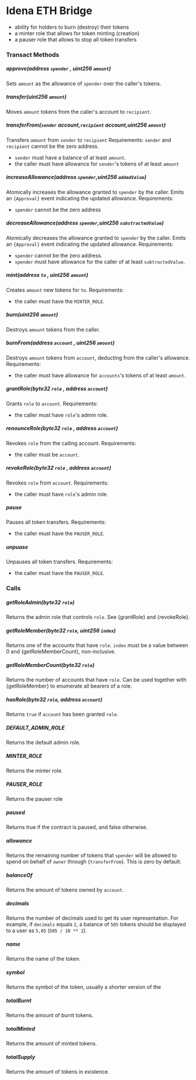 # Idena ETH Bridge
- ability for holders to burn (destroy) their tokens
- a minter role that allows for token minting (creation)
- a pauser role that allows to stop all token transfers
### Transact Methods
##### approve(address `spender` , uint256 `amount`)
 Sets `amount` as the allowance of `spender` over the caller's tokens.
##### transfer(uint256 `amount`)
Moves `amount` tokens from the caller's account to `recipient`.
##### transferFrom(`sender` account,`recipient` account,uint256 `amount`)
Transfers `amount` from `sender` to `recipient`
 Requirements:
`sender` and `recipient` cannot be the zero address.
- `sender` must have a balance of at least `amount`.
- the caller must have allowance for ``sender``'s tokens of at least `amount`

##### increaseAllowance(address `spender`,uint256 `addedValue`)
Atomically increases the allowance granted to `spender` by the caller.
Emits an `{Approval}` event indicating the updated allowance.
Requirements:
- `spender` cannot be the zero address

##### decreaseAllowance(address `spender`,uint256 `substractedValue`)
Atomically decreases the allowance granted to `spender` by the caller.
Emits an `{Approval}` event indicating the updated allowance.
Requirements:
- `spender` cannot be the zero address.
- `spender` must have allowance for the caller of at least `subtractedValue`.

##### mint(address `to` , uint256 `amount`)
Creates `amount` new tokens for `to`.
Requirements:
- the caller must have the `MINTER_ROLE`.

##### burn(uint256 `amount`)
Destroys `amount` tokens from the caller.
##### burnFrom(address `account` , uint256 `amount`)
 Destroys `amount` tokens from `account`, deducting from the caller's allowance.
 Requirements:
- the caller must have allowance for ``accounts``'s tokens of at least `amount`.

##### grantRole(byte32 `role` , address `account`)
Grants `role` to `account`.
Requirements:
- the caller must have ``role``'s admin role.

##### renounceRole(byte32 `role` , address `account`)
Revokes `role` from the calling account.
Requirements:
- the caller must be `account`.

##### revokeRole(byte32 `role` , address `account`)
Revokes `role` from `account`.
Requirements:
- the caller must have ``role``'s admin role.

##### pause
Pauses all token transfers.
Requirements:
- the caller must have the `PAUSER_ROLE`.

##### unpuase
Unpauses all token transfers.
Requirements:
- the caller must have the `PAUSER_ROLE`.

### Calls
##### getRoleAdmin(byte32 `role`)
Returns the admin role that controls `role`. See {grantRole} and {revokeRole}.
##### getRoleMember(byte32 `role`, uint256 `index`)
Returns one of the accounts that have `role`. `index` must be a value between 0 and {getRoleMemberCount}, non-inclusive.
##### getRoleMemberCount(byte32 `role`)
Returns the number of accounts that have `role`. Can be used together with {getRoleMember} to enumerate all bearers of a role.
##### hasRole(byte32 `role`, address `account`)
Returns `true` if `account` has been granted `role`.
##### DEFAULT_ADMIN_ROLE
Returns the default admin role.
##### MINTER_ROLE
Returns the minter role.
##### PAUSER_ROLE
Returns the pauser role
##### paused
Returns true if the contract is paused, and false otherwise.
##### allowance
Returns the remaining number of tokens that `spender` will be
allowed to spend on behalf of `owner` through {`transferFrom`}. This is zero by default.
##### balanceOf
Returns the amount of tokens owned by `account`.
##### decimals
Returns the number of decimals used to get its user representation.
For example, if `decimals` equals `2`, a balance of `505` tokens should
be displayed to a user as `5,05` (`505 / 10 ** 2`).
##### name
Returns the name of the token.
##### symbol
Returns the symbol of the token, usually a shorter version of the
##### totalBurnt
Returns the amount of burnt tokens.
##### totalMinted
 Returns the amount of minted tokens.
##### totalSupply
Returns the amount of tokens in existence.